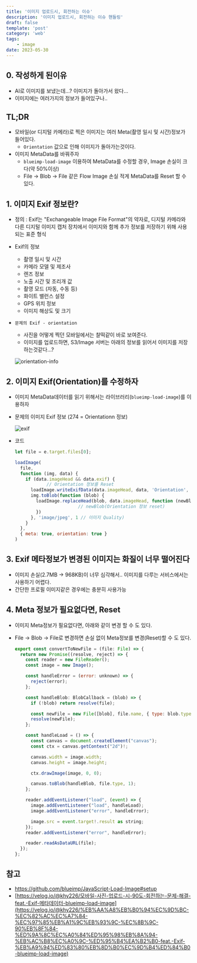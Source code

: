 ```yaml
---
title: '이미지 업로드시, 회전하는 이슈'
description: '이미지 업로드시, 회전하는 이슈 핸들링'
draft: false
template: 'post'
category: 'web'
tags:
    - image
date: 2023-05-30
---
```


## 0. 작성하게 된이유

- AI로 이미지를 보냈는데…? 이미지가 돌아가서 왔다…
- 이미지에는 여러가지의 정보가 들어있구나..

## ****TL;DR****

- 모바일(or 디지털 카메라)로 찍은 이미지는 여러 Meta(촬영 일시 및 시간)정보가 들어있다.
    - `Orientation` 값으로 인해 이미지가 돌아가는것이다.
- 이미지 MetaData를 바꿔주자
    - `blueimp-load-image` 이용하여 MetaData를 수정할 경우, Image 손실이 크다(약 50%이상)
    - File → Blob → File 같은 Flow Image 손실 적게 MetaData를 Reset 할 수 있다.

## 1. 이미지 Exif 정보란?

- 정의 : Exif는 "Exchangeable Image File Format"의 약자로, 디지털 카메라와 다른 디지털 이미지 캡처 장치에서 이미지와 함께 추가 정보를 저장하기 위해 사용되는 표준 형식

- Exif의 정보
    - 촬영 일시 및 시간
    - 카메라 모델 및 제조사
    - 렌즈 정보
    - 노출 시간 및 조리개 값
    - 촬영 모드 (자동, 수동 등)
    - 화이트 밸런스 설정
    - GPS 위치 정보
    - 이미지 해상도 및 크기
- `문제의 Exif - orientation`
    - 사진을 어떻게 찍던 모바일에서는 찰떡같이 바로 보여준다.
    - 이미지를 업로드하면, S3/Image 서버는 아래의 정보를 읽어서 이미지를 저장하는것같다…?

    ![orientation-info](/assets/image-rotation/image-rotation-1.png)


## 2.  이미지 Exif(Orientation)를 수정하자

- 이미지 MetaData데이터를 읽기 위해서는 라이브러리(`blueimp-load-image`)를 이용하자
- 문제의 이미지 Exif 정보 (274 = Orientationn 정보)

  ![exif](/assets/image-rotation/image-rotation-2.png)

- 코드

    ```jsx
    let file = e.target.files[0];
    
    loadImage(
      file,
      function (img, data) {
        if (data.imageHead && data.exif) {
    			// Orientation 정보를 Reset
          loadImage.writeExifData(data.imageHead, data, 'Orientation', 1)
          img.toBlob(function (blob) {
            loadImage.replaceHead(blob, data.imageHead, function (newBlob) {
    						// newBlob(Orientation 정보 reset)
            })
          }, 'image/jpeg', 1 // 이미지 Quality)
        }
      },
      { meta: true, orientation: true }
    )
    ```


## 3.  Exif 메타정보가 변경된 이미지는 화질이 너무 떨어진다

- 이미지 손실(2.7MB → 968KB)이 너무 심각해서.. 이미지를 다루는 서비스에서는 사용하기 어렵다.
- 간단한 프로필 이미지같은 경우에는 충분히 사용가능

## 4. Meta 정보가 필요없다면, Reset

- 이미지 Meta정보가 필요없다면, 아래와 같이 변경 할 수 도 있다.
- File → Blob → File로 변경하면 손실 없이 Meta정보를 변경(Reset)할 수 도 있다.

    ```jsx
    export const convertToNewFile = (file: File) => {
      return new Promise((resolve, reject) => {
        const reader = new FileReader();
        const image = new Image();
    
        const handleError = (error: unknown) => {
          reject(error);
        };
    
        const handleBlob: BlobCallback = (blob) => {
          if (!blob) return resolve(file);
    
          const newFile = new File([blob], file.name, { type: blob.type });
          resolve(newFile);
        };
    
        const handleLoad = () => {
          const canvas = document.createElement("canvas");
          const ctx = canvas.getContext("2d")!;
    
          canvas.width = image.width;
          canvas.height = image.height;
    
          ctx.drawImage(image, 0, 0);
    
          canvas.toBlob(handleBlob, file.type, 1);
        };
    
        reader.addEventListener("load", (event) => {
          image.addEventListener("load", handleLoad);
          image.addEventListener("error", handleError);
    
          image.src = event.target!.result as string;
        });
        reader.addEventListener("error", handleError);
    
        reader.readAsDataURL(file);
      });
    };
    ```


## 참고

- https://github.com/blueimp/JavaScript-Load-Image#setup
- [https://velog.io/@khy226/모바일-사진-업로드-시-90도-회전하는-문제-해결-feat.-Exif-메타데이터-blueimp-load-image](https://velog.io/@khy226/%EB%AA%A8%EB%B0%94%EC%9D%BC-%EC%82%AC%EC%A7%84-%EC%97%85%EB%A1%9C%EB%93%9C-%EC%8B%9C-90%EB%8F%84-%ED%9A%8C%EC%A0%84%ED%95%98%EB%8A%94-%EB%AC%B8%EC%A0%9C-%ED%95%B4%EA%B2%B0-feat.-Exif-%EB%A9%94%ED%83%80%EB%8D%B0%EC%9D%B4%ED%84%B0-blueimp-load-image)
